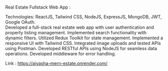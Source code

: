  Real Estate Fullstack Web App : 
 
 Technologies: ReactJS, Tailwind CSS, NodeJS, ExpressJS, MongoDB, JWT, Google OAuth.     
 Developed a full-stack real estate web app with user authentication and property listing management.
 Implemented search functionality with dynamic filters.
 Utilized Redux Toolkit for state management.
 Implemented a responsive UI with Tailwind CSS.
 Integrated image uploads and tested APIs using Postman.
 Developed RESTful APIs using NodeJS for seamless data operations.
 Developed middleware for error handling.

Link : https://aiyasha-mern-estate.onrender.com/
